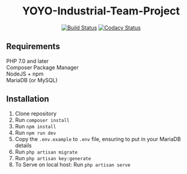 <h1 align="center">
YOYO-Industrial-Team-Project
</h1>

<p align="center">
<a href="https://travis-ci.org/jameshmread/YOYO-Industrial-Team-Project"><img src="https://travis-ci.org/jameshmread/YOYO-Industrial-Team-Project.svg?branch=master" alt="Build Status"></a>
<a href="https://www.codacy.com/app/j.h.m.read/YOYO-Industrial-Team-Project?utm_source=github.com&amp;utm_medium=referral&amp;utm_content=jameshmread/YOYO-Industrial-Team-Project&amp;utm_campaign=Badge_Grade"><img src="https://img.shields.io/codacy/grade/2ab4e59d38b24ebeab16992887a423ce.svg" alt="Codacy Status"></a>
</p>

## Requirements

PHP 7.0 and later  
Composer Package Manager  
NodeJS + npm  
MariaDB (or MySQL)

## Installation

1. Clone repository
1. Run `composer install`
1. Run `npm install`
1. Run `npm run dev`
1. Copy the `.env.example` to `.env` file, ensuring to put in your MariaDB details
1. Run `php artisan migrate`
1. Run `php artisan key:generate`
1. To Serve on local host: Run `php artisan serve`
